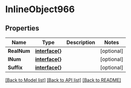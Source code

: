 # InlineObject966

## Properties

Name | Type | Description | Notes
------------ | ------------- | ------------- | -------------
**RealNum** | [**interface{}**](.md) |  | [optional] 
**INum** | [**interface{}**](.md) |  | [optional] 
**Suffix** | [**interface{}**](.md) |  | [optional] 

[[Back to Model list]](../README.md#documentation-for-models) [[Back to API list]](../README.md#documentation-for-api-endpoints) [[Back to README]](../README.md)


